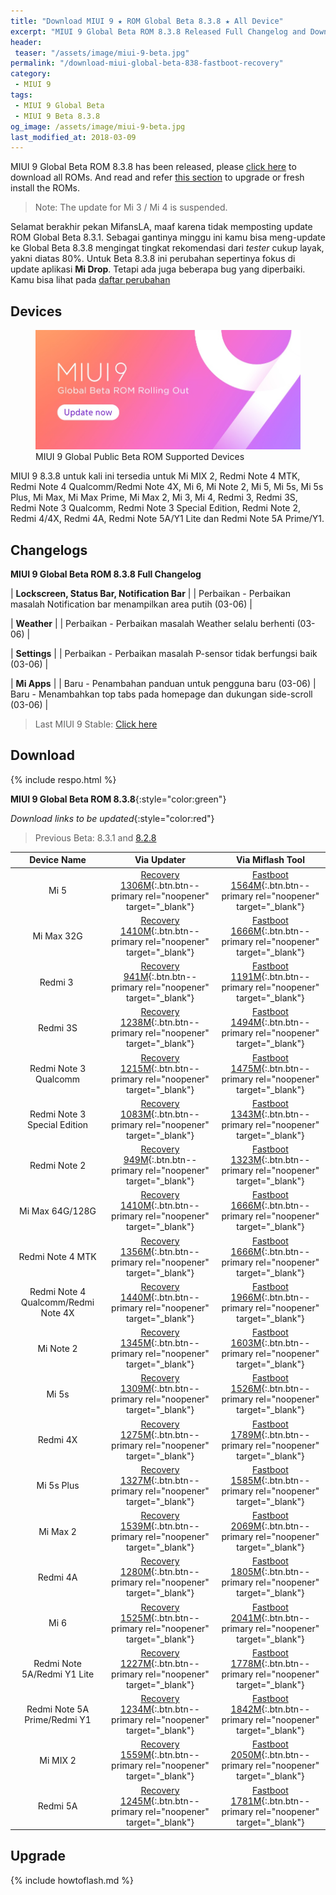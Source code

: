 ```yaml
---
title: "Download MIUI 9 ★ ROM Global Beta 8.3.8 ★ All Device"
excerpt: "MIUI 9 Global Beta ROM 8.3.8 Released Full Changelog and Download Links! Please click here to download all ROMs"
header:
 teaser: "/assets/image/miui-9-beta.jpg"
permalink: "/download-miui-global-beta-838-fastboot-recovery"
category:
 - MIUI 9
tags:
 - MIUI 9 Global Beta
 - MIUI 9 Beta 8.3.8
og_image: /assets/image/miui-9-beta.jpg
last_modified_at: 2018-03-09
---
```


MIUI 9 Global Beta ROM 8.3.8 has been released, please [click here](#download) to download all ROMs. And read and refer [this section](#upgrade) to upgrade or fresh install the ROMs.

> Note: The update for Mi 3 / Mi 4 is suspended.

Selamat berakhir pekan MifansLA, maaf karena tidak memposting update ROM Global Beta 8.3.1. Sebagai gantinya minggu ini kamu bisa meng-update ke Global Beta 8.3.8 mengingat tingkat rekomendasi dari _tester_ cukup layak, yakni diatas 80%. Untuk Beta 8.3.8 ini perubahan sepertinya fokus di update aplikasi **Mi Drop**. Tetapi ada juga beberapa bug yang diperbaiki. Kamu bisa lihat pada [daftar perubahan](#changelogs)

## Devices

<figure class="center-block"><img src="/assets/image/miui-9-beta.jpg" alt="MIUI 9 Beta 8.3.8"/><figcaption>MIUI 9 Global Public Beta ROM Supported Devices</figcaption></figure>

MIUI 9 8.3.8 untuk kali ini tersedia untuk Mi MIX 2, Redmi Note 4 MTK, Redmi Note 4 Qualcomm/Redmi Note 4X, Mi 6, Mi Note 2, Mi 5, Mi 5s, Mi 5s Plus, Mi Max, Mi Max Prime, Mi Max 2, Mi 3, Mi 4, Redmi 3, Redmi 3S, Redmi Note 3 Qualcomm, Redmi Note 3 Special Edition, Redmi Note 2, Redmi 4/4X, Redmi 4A, Redmi Note 5A/Y1 Lite dan Redmi Note 5A Prime/Y1.

## Changelogs

**MIUI 9 Global Beta ROM 8.3.8 Full Changelog**

| **Lockscreen, Status Bar, Notification Bar** |
| Perbaikan - Perbaikan masalah Notification bar menampilkan area putih (03-06) |

| **Weather** |
| Perbaikan - Perbaikan masalah Weather selalu berhenti (03-06) |

| **Settings** |
| Perbaikan - Perbaikan masalah P-sensor tidak berfungsi baik (03-06) | 

| **Mi Apps** |
| Baru - Penambahan panduan untuk  pengguna baru (03-06)
| Baru - Menambahkan top tabs pada homepage dan dukungan side-scroll (03-06) |

> Last MIUI 9 Stable: [Click here](https://mi.knoacc.org//update-rom-miui-92-global-stable-full-changelog)

## Download

{% include respo.html %}

**MIUI 9 Global Beta ROM 8.3.8**{:style="color:green"}

_Download links to be updated_{:style="color:red"}

> Previous Beta: 8.3.1 and [8.2.8](/download-miui-global-beta-828-fastboot-recovery)

| Device Name | Via Updater | Via Miflash Tool |
|:---:|:---:|:---:|
| Mi 5 | [Recovery 1306M](/bigota?ver=8.3.8&size=1306M&type=miui_MI5Global&name=987fd67864_7.0.zip){:.btn.btn--primary rel="noopener" target="_blank"} | [Fastboot 1564M](/bigota?ver=8.3.8&size=1564M&type=gemini_global_images&name=20180308.0000.00_7.0_global_f6a96c44cf.tgz){:.btn.btn--primary rel="noopener" target="_blank"} |
| Mi Max 32G | [Recovery 1410M](/bigota?ver=8.3.8&size=1410M&type=miui_MIMAXGlobal&name=5ed73794c2_7.0.zip){:.btn.btn--primary rel="noopener" target="_blank"} | [Fastboot 1666M](/bigota?ver=8.3.8&size=1666M&type=hydrogen_global_images&name=20180308.0000.00_7.0_global_b2b7dd43f3.tgz){:.btn.btn--primary rel="noopener" target="_blank"} |
| Redmi 3  | [Recovery 941M](/bigota?ver=8.3.8&size=941M&type=miui_HM3Global&name=473bad5ea1_5.1.zip){:.btn.btn--primary rel="noopener" target="_blank"} | [Fastboot 1191M](/bigota?ver=8.3.8&size=1191M&type=ido_xhdpi_global_images&name=20180308.0000.00_5.1_global_1220610d00.tgz){:.btn.btn--primary rel="noopener" target="_blank"} |
| Redmi 3S | [Recovery 1238M](/bigota?ver=8.3.8&size=1238M&type=miui_HM3SGlobal&name=85ce1d88ad_6.0.zip){:.btn.btn--primary rel="noopener" target="_blank"} | [Fastboot 1494M](/bigota?ver=8.3.8&size=1494M&type=land_global_images&name=20180308.0000.00_6.0_global_b9c351d5ed.tgz){:.btn.btn--primary rel="noopener" target="_blank"} |
| Redmi Note 3 Qualcomm | [Recovery 1215M](/bigota?ver=8.3.8&size=1215M&type=miui_HMNote3ProGlobal&name=129f0ce8b5_6.0.zip){:.btn.btn--primary rel="noopener" target="_blank"} | [Fastboot 1475M](/bigota?ver=8.3.8&size=1475M&type=kenzo_global_images&name=20180308.0000.00_6.0_global_03309d3c85.tgz){:.btn.btn--primary rel="noopener" target="_blank"} |
| Redmi Note 3 Special Edition | [Recovery 1083M](/bigota?ver=8.3.8&size=1083M&type=miui_HMNote3ProtwGlobal&name=bc493446c1_6.0.zip){:.btn.btn--primary rel="noopener" target="_blank"} | [Fastboot 1343M](/bigota?ver=8.3.8&size=1343M&type=kate_global_images&name=20180308.0000.00_6.0_global_d57be33ef5.tgz){:.btn.btn--primary rel="noopener" target="_blank"} |
| Redmi Note 2 | [Recovery 949M](/bigota?ver=8.3.8&size=949M&type=miui_HMNote2Global&name=57a06b310a_5.0.zip){:.btn.btn--primary rel="noopener" target="_blank"} | [Fastboot 1323M](/bigota?ver=8.3.8&size=1323M&type=hermes_global_images&name=20180308.0000.00_5.0_global_68209d8d26.tgz){:.btn.btn--primary rel="noopener" target="_blank"} |
| Mi Max 64G/128G | [Recovery 1410M](/bigota?ver=8.3.8&size=1410M&type=miui_MIMAX652Global&name=ee771d4736_7.0.zip){:.btn.btn--primary rel="noopener" target="_blank"} | [Fastboot 1666M](/bigota?ver=8.3.8&size=1666M&type=helium_global_images&name=20180308.0000.00_7.0_global_ca58fdefa9.tgz){:.btn.btn--primary rel="noopener" target="_blank"} |
| Redmi Note 4 MTK | [Recovery 1356M](/bigota?ver=8.3.8&size=1356M&type=miui_HMNote4Global&name=6c2067d21f_6.0.zip){:.btn.btn--primary rel="noopener" target="_blank"} | [Fastboot 1666M](/bigota?ver=8.3.8&size=1666M&type=nikel_global_images&name=20180308.0000.00_6.0_global_8121b34fe0.tgz){:.btn.btn--primary rel="noopener" target="_blank"} |
| Redmi Note 4 Qualcomm/Redmi Note 4X | [Recovery 1440M](/bigota?ver=8.3.8&size=1440M&type=miui_HMNote4XGlobal&name=f4098be0b7_7.0.zip){:.btn.btn--primary rel="noopener" target="_blank"} | [Fastboot 1966M](/bigota?ver=8.3.8&size=1966M&type=mido_global_images&name=20180308.0000.00_7.0_global_6a279ca37c.tgz){:.btn.btn--primary rel="noopener" target="_blank"} |
| Mi Note 2 | [Recovery 1345M](/bigota?ver=8.3.8&size=1345M&type=miui_MINote2Global&name=5b5f5020ec_7.0.zip){:.btn.btn--primary rel="noopener" target="_blank"} | [Fastboot 1603M](/bigota?ver=8.3.8&size=1603M&type=scorpio_global_images&name=20180308.0000.00_7.0_global_478a549a74.tgz){:.btn.btn--primary rel="noopener" target="_blank"} |
| Mi 5s | [Recovery 1309M](/bigota?ver=8.3.8&size=1309M&type=miui_MI5SGlobal&name=67340e57a2_7.0.zip){:.btn.btn--primary rel="noopener" target="_blank"} | [Fastboot 1526M](/bigota?ver=8.3.8&size=1526M&type=capricorn_global_images&name=20180308.0000.00_7.0_global_2a411e8c19.tgz){:.btn.btn--primary rel="noopener" target="_blank"} |
| Redmi 4X | [Recovery 1275M](/bigota?ver=8.3.8&size=1275M&type=miui_HM4XGlobal&name=d181a0f6e0_7.1.zip){:.btn.btn--primary rel="noopener" target="_blank"} | [Fastboot 1789M](/bigota?ver=8.3.8&size=1789M&type=santoni_global_images&name=20180308.0000.00_7.1_global_2ccea8487c.tgz){:.btn.btn--primary rel="noopener" target="_blank"} |
| Mi 5s Plus | [Recovery 1327M](/bigota?ver=8.3.8&size=1327M&type=miui_MI5SPlusGlobal&name=780551ad1a_7.0.zip){:.btn.btn--primary rel="noopener" target="_blank"} | [Fastboot 1585M](/bigota?ver=8.3.8&size=1585M&type=natrium_global_images&name=20180308.0000.00_7.0_global_4349949b86.tgz){:.btn.btn--primary rel="noopener" target="_blank"} |
| Mi Max 2 | [Recovery 1539M](/bigota?ver=8.3.8&size=1539M&type=miui_MIMAX2Global&name=3534be2e7f_7.1.zip){:.btn.btn--primary rel="noopener" target="_blank"} | [Fastboot 2069M](/bigota?ver=8.3.8&size=2069M&type=oxygen_global_images&name=20180308.0000.00_7.1_global_36065ee843.tgz){:.btn.btn--primary rel="noopener" target="_blank"} |
| Redmi 4A | [Recovery 1280M](/bigota?ver=8.3.8&size=1280M&type=miui_HM4AGlobal&name=b9756fe008_7.1.zip){:.btn.btn--primary rel="noopener" target="_blank"} | [Fastboot 1805M](/bigota?ver=8.3.8&size=1805M&type=rolex_global_images&name=20180308.0000.00_7.1_global_03898ab74c.tgz){:.btn.btn--primary rel="noopener" target="_blank"} |
| Mi 6 | [Recovery 1525M](/bigota?ver=8.3.8&size=1525M&type=miui_MI6Global&name=108959a9dc_8.0.zip){:.btn.btn--primary rel="noopener" target="_blank"} | [Fastboot 2041M](/bigota?ver=8.3.8&size=2041M&type=sagit_global_images&name=20180308.0000.00_8.0_global_d25ceca6dd.tgz){:.btn.btn--primary rel="noopener" target="_blank"} |
| Redmi Note 5A/Redmi Y1 Lite | [Recovery 1227M](/bigota?ver=8.3.8&size=1227M&type=miui_HMNote5ALITEGlobal&name=f438ff35e4_7.1.zip){:.btn.btn--primary rel="noopener" target="_blank"} | [Fastboot 1778M](/bigota?ver=8.3.8&size=1778M&type=ugglite_global_images&name=20180308.0000.00_7.1_global_e0a3807763.tgz){:.btn.btn--primary rel="noopener" target="_blank"} |
| Redmi Note 5A Prime/Redmi Y1 | [Recovery 1234M](/bigota?ver=8.3.8&size=1234M&type=miui_HMNote5AGlobal&name=b396fc2955_7.1.zip){:.btn.btn--primary rel="noopener" target="_blank"} | [Fastboot 1842M](/bigota?ver=8.3.8&size=1842M&type=ugg_global_images&name=20180308.0000.00_7.1_global_e64f586c17.tgz){:.btn.btn--primary rel="noopener" target="_blank"} |
| Mi MIX 2 | [Recovery 1559M](/bigota?ver=8.3.8&size=1559M&type=miui_MIMIX2Global&name=cd96802156_8.0.zip){:.btn.btn--primary rel="noopener" target="_blank"} | [Fastboot 2050M](/bigota?ver=8.3.8&size=2050M&type=chiron_global_images&name=20180308.0000.00_8.0_global_8c579a2a6f.tgz){:.btn.btn--primary rel="noopener" target="_blank"} |
| Redmi 5A | [Recovery 1245M](/bigota?ver=8.3.8&size=1245M&type=miui_HM5AGlobal&name=e891e6b30b_7.1.zip){:.btn.btn--primary rel="noopener" target="_blank"} | [Fastboot 1781M](/bigota?ver=8.3.8&size=1781M&type=riva_global_images&name=20180308.0000.00_7.1_global_105b013eee.tgz){:.btn.btn--primary rel="noopener" target="_blank"} |

## Upgrade

{% include howtoflash.md %}